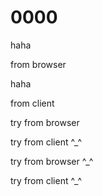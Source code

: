 # 0000

haha

from browser

haha

from client


try from browser


try from client  ^_^


try from browser ^_^

try from client ^_^

